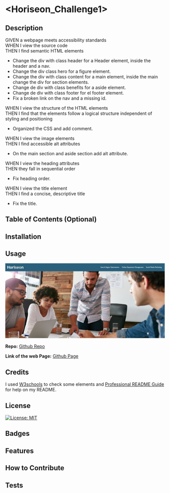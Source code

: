# <Horiseon_Challenge1>

## Description

GIVEN a webpage meets accessibility standards  
WHEN I view the source code  
THEN I find semantic HTML elements
* Change the div with class header for a Header element, inside the header and a nav.
* Change the div class hero for a figure element.
* Change the div with class content for a main element, inside the main change the div for section elements.
* Change de div with class benefits for a aside element.
* Change de div with class footer for el footer element.
* Fix a broken link on the nav and a missing id.

WHEN I view the structure of the HTML elements  
THEN I find that the elements follow a logical structure independent of styling and positioning  

* Organized the CSS and add comment.

WHEN I view the image elements  
THEN I find accessible alt attributes

* On the main section and aside section add alt attribute.

WHEN I view the heading attributes  
THEN they fall in sequential order

* Fix heading order.

WHEN I view the title element  
THEN I find a concise, descriptive title  

* Fix the title.

## Table of Contents (Optional)

## Installation

## Usage

![alt text](./assets/images/Screenshot1.png)

**Repo:**
[Github Repo](https://github.com/jjfcode/Horiseon_Challenge1)

**Link of the web Page:**
[Github Page](https://jjfcode.github.io/Horiseon_Challenge1/)

## Credits

I used [W3schools](https://www.w3schools.com/) to check some elements and [Professional README Guide](https://coding-boot-camp.github.io/full-stack/github/professional-readme-guide) for help on my README.

## License

[![License: MIT](https://img.shields.io/badge/License-MIT-yellow.svg)](https://opensource.org/licenses/MIT)

## Badges

## Features

## How to Contribute

## Tests
